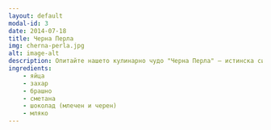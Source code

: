 ```yaml
---
layout: default
modal-id: 3
date: 2014-07-18
title: Черна Перла
img: cherna-perla.jpg
alt: image-alt
description: Опитайте нашето кулинарно чудо "Черна Перла" – истинска симфония от вкусове и текстури! Богатите слоеве от млечен и черен шоколад се съчетават съвършено със свежа сметана, за да създадат перфектния баланс между сладост и нежност. Изкусно приготвеното тесто от яйца и брашно добавя съвършен завършек, подчертавайки всяка шоколадова хапка. Насладете се на това изискано удоволствие, което ще омагьоса сетивата ви и ще ви остави с желание за още. Вкусете изкуството на сладкарството с "Черна Перла".
ingredients:
    - яйца
    - захар
    - брашно
    - сметана
    - шоколад (млечен и черен)
    - мляко
---
```

